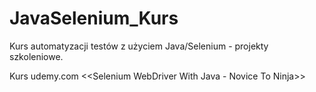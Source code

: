 # JavaSelenium_Kurs
Kurs automatyzacji testów z użyciem Java/Selenium - projekty szkoleniowe.

Kurs udemy.com <<Selenium WebDriver With Java - Novice To Ninja>>
